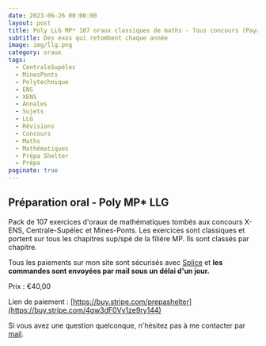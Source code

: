 ```yaml
---
date: 2023-06-26 00:00:00
layout: post
title: Poly LLG MP* 107 oraux classiques de maths - Tous concours (Payant) 2022
subtitle: Des exos qui retombent chaque année
image: img/llg.png
category: oraux
tags:
  - CentraleSupélec
  - MinesPonts
  - Polytechnique
  - ENS
  - XENS
  - Annales
  - Sujets
  - LLG
  - Révisions
  - Concours
  - Maths
  - Mathématiques
  - Prépa Shelter
  - Prépa
paginate: true
---
```


## Préparation oral - Poly MP* LLG

Pack de 107 exercices d'oraux de mathématiques tombés aux concours X-ENS, Centrale-Supélec et Mines-Ponts. Les exercices sont classiques et portent sur tous les chapitres sup/spé de la filière MP. Ils sont classés par chapitre. 

Tous les paiements sur mon site sont sécurisés avec [Splice](https://www.stripe.com) et **les commandes sont envoyées par mail sous un délai d'un jour.**

Prix : €40,00

Lien de paiement : [https://buy.stripe.com/prepashelter](https://buy.stripe.com/4gw3dF0Vy1ze9ry144)


Si vous avez une question quelconque, n'hésitez pas à me contacter par [mail](https://www.prepashelter.com/contact/).
